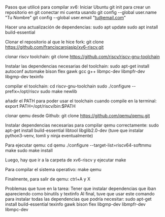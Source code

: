 Pasos que utilicé para compilar xv6:
Iniciar Ubuntu
git init para crear un repositorio en git
conectar mi cuenta usando 
git config --global user.name "Tu Nombre"
git config --global user.email "tu@email.com"

Hacer una actualización de dependencias:
sudo apt update
sudo apt install build-essential

Clonar el repositorio al que le hice fork:
git clone https://github.com/franciscarojasip/xv6-riscv.git

clonar riscv toolchain:
git clone https://github.com/riscv/riscv-gnu-toolchain

Instalar las dependencias necesarias del toolchain:
sudo apt-get install autoconf automake bison flex gawk gcc g++ libmpc-dev libmpfr-dev libgmp-dev texinfo

compilar el toolchain:
cd riscv-gnu-toolchain
sudo ./configure --prefix=/opt/riscv
sudo make newlib

añadir el PATH para poder usar el toolchain cuando compile en la terminal:
export PATH=/opt/riscv/bin:$PATH

clonar qemu desde Github:
git clone https://github.com/qemu/qemu.git

Instalar dependencias necesarias para compilar qemu correctamente:
sudo apt-get install build-essential libtool libglib2.0-dev
(tuve que instalar python3-venv, tomli y ninja eventualmente)

Para ejecutar qemu:
cd qemu
./configure --target-list=riscv64-softmmu
make
sudo make install

Luego, hay que ir a la carpeta de xv6-riscv y ejecutar make

Para compilar el sistema operativo:
make qemu

Finalmente, para salir de qemu: ctrl+A y X

Problemas que tuve en la tarea: Tener que instalar dependencias que iban apareciendo como binutils y textinfo
Al final, tuve que usar este comando para instalar todas las dependencias que podría necesitar:
sudo apt-get install build-essential texinfo gawk bison flex libgmp-dev libmpfr-dev libmpc-dev
